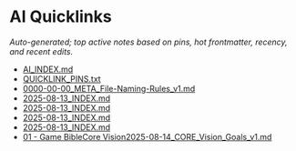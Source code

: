 # AI Quicklinks

_Auto-generated; top active notes based on pins, hot frontmatter, recency, and recent edits._

- [AI_INDEX.md](/AI_INDEX.md)
- [QUICKLINK_PINS.txt](/QUICKLINK_PINS.txt)
- [0000-00-00_META_File-Naming-Rules_v1.md](/0000-00-00_META_File-Naming-Rules_v1.md)
- [2025-08-13_INDEX.md](/01%20%E2%80%93%20Game%20Bible/2025-08-13_INDEX.md)
- [2025-08-13_INDEX.md](/01%20%E2%80%93%20Game%20Bible/Art%20Bible/2025-08-13_INDEX.md)
- [2025-08-13_INDEX.md](/01%20%E2%80%93%20Game%20Bible/Assets%20(Final%20Approved)/2025-08-13_INDEX.md)
- [2025-08-13_INDEX.md](/01%20%E2%80%93%20Game%20Bible/Characters/2025-08-13_INDEX.md)
- [01 - Game BibleCore Vision2025-08-14_CORE_Vision_Goals_v1.md](/01%20%E2%80%93%20Game%20Bible/Core%20Vision/01%20-%20Game%20BibleCore%20Vision2025-08-14_CORE_Vision_Goals_v1.md)
